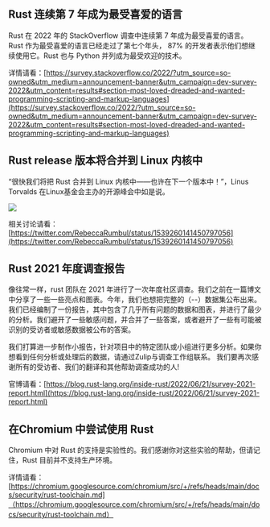 ## Rust 连续第 7 年成为最受喜爱的语言

Rust 在 2022 年的 StackOverflow 调查中连续第 7 年成为最受喜爱的语言。Rust 作为最受喜爱的语言已经走过了第七个年头， 87% 的开发者表示他们想继续使用它。Rust 也与 Python 并列成为最受欢迎的技术。

详情请看：[https://survey.stackoverflow.co/2022/?utm_source=so-owned&utm_medium=announcement-banner&utm_campaign=dev-survey-2022&utm_content=results#section-most-loved-dreaded-and-wanted-programming-scripting-and-markup-languages](https://survey.stackoverflow.co/2022/?utm_source=so-owned&utm_medium=announcement-banner&utm_campaign=dev-survey-2022&utm_content=results#section-most-loved-dreaded-and-wanted-programming-scripting-and-markup-languages)

##  Rust release 版本将合并到 Linux 内核中

“很快我们将把 Rust 合并到 Linux 内核中——也许在下一个版本中！”，Linus Torvalds 在Linux基金会主办的开源峰会中如是说。

![](https://twitter.com/RebeccaRumbul/status/1539260141450797056/photo/1)

相关讨论请看：[https://twitter.com/RebeccaRumbul/status/1539260141450797056](https://twitter.com/RebeccaRumbul/status/1539260141450797056)

## Rust 2021 年度调查报告

像往常一样，rust 团队在 2021 年进行了一次年度社区调查。我们之前在一篇博文中分享了一些一些亮点和图表。今年，我们也想把完整的（--）数据集公布出来。我们已经编制了一份报告，其中包含了几乎所有问题的数据和图表，并进行了最少的分析。我们避开了一些敏感问题，并合并了一些答案，或者避开了一些有可能被识别的受访者或敏感数据被公布的答案。

我们打算进一步制作小报告，针对项目中的特定团队或小组进行更多分析。如果你想看到任何分析或处理后的数据，请通过Zulip与调查工作组联系。
我们要再次感谢所有的受访者、我们的翻译和其他帮助调查成功的人!

官博请看：[https://blog.rust-lang.org/inside-rust/2022/06/21/survey-2021-report.html](https://blog.rust-lang.org/inside-rust/2022/06/21/survey-2021-report.html)

## 在Chromium 中尝试使用 Rust

Chromium 中对 Rust 的支持是实验性的。我们感谢你对这些实验的帮助，但请记住，Rust 目前并不支持生产环境。

详情请看：[https://chromium.googlesource.com/chromium/src/+/refs/heads/main/docs/security/rust-toolchain.md]（https://chromium.googlesource.com/chromium/src/+/refs/heads/main/docs/security/rust-toolchain.md）
